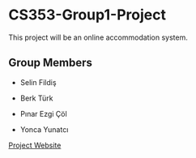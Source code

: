 # CS353-Group1-Project
This project will be an online accommodation system. 

## Group Members

- Selin Fildiş

- Berk Türk

- Pınar Ezgi Çöl

- Yonca Yunatcı

[Project Website](http://selinfildis.me/cs353/cs353_project_website.html)
